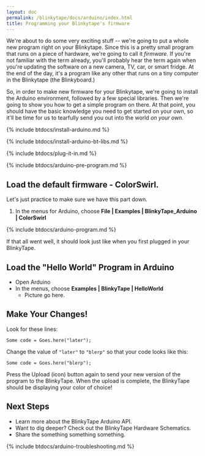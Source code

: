 ```yaml
---
layout: doc
permalink: /blinkytape/docs/arduino/index.html
title: Programming your Blinkytape's firmware
---
```

We're about to do some very exciting stuff -- we're going to put a whole new program right on your Blinkytape. Since this is a pretty small program that runs on a piece of hardware, we're going to call it *firmware.* If you're not familiar with the term already, you'll probably hear the term again when you're updating the software on a new camera, TV, car, or smart fridge. At the end of the day, it's a program like any other that runs on a tiny computer in the Blinkytape (the Blinkyboard.)

So, in order to make new firmware for your Blinkytape, we're going to install the Arduino environment, followed by a few special libraries.  Then we're going to show you how to get a simple program on there. At that point, you should have the basic knowledge you need to get started on your own, so it'll be time for us to tearfully send you out into the world *on your own.*

{% include btdocs/install-arduino.md %}

{% include btdocs/install-arduino-bt-libs.md %}

{% include btdocs/plug-it-in.md %}

{% include btdocs/arduino-pre-program.md %}

## Load the default firmware - ColorSwirl.

Let's just practice to make sure we have this part down.

1. In the menus for Arduino, choose **File | Examples | BlinkyTape_Arduino | ColorSwirl**

{% include btdocs/arduino-program.md %}

If that all went well, it should look just like when you first plugged in your BlinkyTape.

## Load the "Hello World" Program in Arduino

* Open Arduino
* In the menus, choose **Examples | BlinkyTape | HelloWorld**
	* Picture go here.



## Make Your Changes!

Look for these lines:

	Some code = Goes.here("later");

Change the value of `"later"` to `"blerp"` so that your code looks like this:

	Some code = Goes.here("blerp");

Press the Upload (icon) button again to send your new version of the program
to the BlinkyTape. When the upload is complete, the BlinkyTape should be
displaying your color of choice!

## Next Steps

* Learn more about the BlinkyTape Arduino API.
* Want to dig deeper? Check out the BlinkyTape Hardware Schematics.
* Share the something something something.

{% include btdocs/arduino-troubleshooting.md %}


